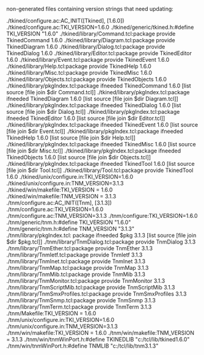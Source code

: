 non-generated files containing version strings that need updating:

./tkined/configure.ac:AC_INIT([Tkined], [1.6.0])
./tkined/configure.ac:TKI_VERSION=1.6.0
./tkined/generic/tkined.h:#define TKI_VERSION "1.6.0"
./tkined/library/Command.tcl:package provide TkinedCommand 1.6.0
./tkined/library/Diagram.tcl:package provide TkinedDiagram 1.6.0
./tkined/library/Dialog.tcl:package provide TkinedDialog 1.6.0
./tkined/library/Editor.tcl:package provide TkinedEditor 1.6.0
./tkined/library/Event.tcl:package provide TkinedEvent 1.6.0
./tkined/library/Help.tcl:package provide TkinedHelp 1.6.0
./tkined/library/Misc.tcl:package provide TkinedMisc 1.6.0
./tkined/library/Objects.tcl:package provide TkinedObjects 1.6.0
./tkined/library/pkgIndex.tcl:package ifneeded TkinedCommand 1.6.0 [list source [file join $dir Command.tcl]]
./tkined/library/pkgIndex.tcl:package ifneeded TkinedDiagram 1.6.0 [list source [file join $dir Diagram.tcl]]
./tkined/library/pkgIndex.tcl:package ifneeded TkinedDialog 1.6.0 [list source [file join $dir Dialog.tcl]]
./tkined/library/pkgIndex.tcl:package ifneeded TkinedEditor 1.6.0 [list source [file join $dir Editor.tcl]]
./tkined/library/pkgIndex.tcl:package ifneeded TkinedEvent 1.6.0 [list source [file join $dir Event.tcl]]
./tkined/library/pkgIndex.tcl:package ifneeded TkinedHelp 1.6.0 [list source [file join $dir Help.tcl]]
./tkined/library/pkgIndex.tcl:package ifneeded TkinedMisc 1.6.0 [list source [file join $dir Misc.tcl]]
./tkined/library/pkgIndex.tcl:package ifneeded TkinedObjects 1.6.0 [list source [file join $dir Objects.tcl]]
./tkined/library/pkgIndex.tcl:package ifneeded TkinedTool 1.6.0 [list source [file join $dir Tool.tcl]]
./tkined/library/Tool.tcl:package provide TkinedTool 1.6.0
./tkined/unix/configure.in:TKI_VERSION=1.6.0
./tkined/unix/configure.in:TNM_VERSION=3.1.3
./tkined/win/makefile:TKI_VERSION = 1.6.0
./tkined/win/makefile:TNM_VERSION = 3.1.3
./tnm/configure.ac:AC_INIT([Tnm], [3.1.3])
./tnm/configure.ac:TKI_VERSION=1.6.0
./tnm/configure.ac:TNM_VERSION=3.1.3
./tnm/configure:TKI_VERSION=1.6.0
./tnm/generic/tnm.h:#define TKI_VERSION "1.6.0"
./tnm/generic/tnm.h:#define TNM_VERSION "3.1.3"
./tnm/library/pkgIndex.tcl:    package ifneeded $pkg 3.1.3 [list source [file join $dir $pkg.tcl]]
./tnm/library/TnmDialog.tcl:package provide TnmDialog 3.1.3
./tnm/library/TnmEther.tcl:package provide TnmEther 3.1.3
./tnm/library/TnmIetf.tcl:package provide TnmIetf 3.1.3
./tnm/library/TnmInet.tcl:package provide TnmInet 3.1.3
./tnm/library/TnmMap.tcl:package provide TnmMap 3.1.3
./tnm/library/TnmMib.tcl:package provide TnmMib 3.1.3
./tnm/library/TnmMonitor.tcl:package provide TnmMonitor 3.1.3
./tnm/library/TnmScriptMib.tcl:package provide TnmScriptMib 3.1.3
./tnm/library/TnmSmxProfiles.tcl:package provide TnmSmxProfiles 3.1.3
./tnm/library/TnmSnmp.tcl:package provide TnmSnmp 3.1.3
./tnm/library/TnmTerm.tcl:package provide TnmTerm 3.1.3
./tnm/Makefile:TKI_VERSION  =	1.6.0
./tnm/unix/configure.in:TKI_VERSION=1.6.0
./tnm/unix/configure.in:TNM_VERSION=3.1.3
./tnm/win/makefile:TKI_VERSION = 1.6.0
./tnm/win/makefile:TNM_VERSION = 3.1.3
./tnm/win/tnmWinPort.h:#define TKINEDLIB "c:/tcl/lib/tkined1.6.0"
./tnm/win/tnmWinPort.h:#define TNMLIB "c:/tcl/lib/tnm3.1.3"
